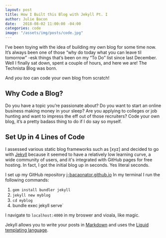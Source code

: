 ```yaml
---
layout: post
title: How I Built this Blog with Jekyll Pt. I
author: Julie Bacon
date:   2018-08-02 11:00:00 -04:00
categories: code
image: "/assets/img/posts/code.jpg"
---
```


I’ve been toying with the idea of building my own blog for some time now. It’s always been one of those “why do today what you can leave til tomorrow” -esk things that’s been on my “To Do” list since last December. Well I finally sat down, spent a couple of hours, and here we are! The Technista Blog was born.

And *you too* can code your own blog from scratch!

## Why Code a Blog?

Do you have a topic you’re passionate about? Do you want to start an online business making money in your sleep? Are you applying to colleges or job hunting and want to impress the eff out of those recruiters? Code your own blog, it’s a pretty badass thing to do if I do say so myself.


## Set Up in 4 Lines of Code

I assessed various static blog frameworks such as [xyz] and decided to go with [Jekyll](https://jekyllrb.com/) because it seemed to have a relatively low learning curve, a wide community of users, and it's integrated with GitHub pages for free hosting. In fact, I got the initial blog up in seconds. Yes literal seconds.

I set up my GitHub repository [j-bacaonator.github.io](https://github.com/j-baconator/j-baconator.github.io)
In my terminal I run the following commands:
1. `gem install bundler jekyll`
2. `jekyll new myblog`
3. `cd myblog`
4. 	bundle exec jekyll serve`

I navigate to `localhost:4000` in my broswer and vioala, like magic.

Jekyll allows you to write your posts in [Markdown](https://daringfireball.net/projects/markdown/syntax) and uses the [Liquid templating language](https://github.com/Shopify/liquid/wiki).